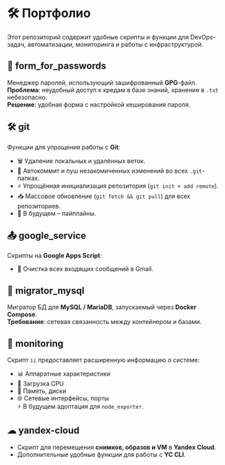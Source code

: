 # 🛠  Портфолио

Этот репозиторий содержит удобные скрипты и функции для DevOps-задач, автоматизации, мониторинга и работы с инфраструктурой.

## 🔐 form_for_passwords
Менеджер паролей, использующий зашифрованный **GPG**-файл.  
**Проблема**: неудобный доступ к кредам в базе знаний, хранение в `.txt` небезопасно.  
**Решение**: удобная форма с настройкой кеширования пароля.

## 🛠 git
Функции для упрощения работы с **Git**:
- 🗑 Удаление локальных и удалённых веток.
- 🔄 Автокоммит и пуш незакомиченных изменений во всех `.git`-папках.
- ⚡ Упрощённая инициализация репозитория (`git init + add remote`).
- 📥 Массовое обновление (`git fetch && git pull`) для всех репозиториев.
- 🚀 В будущем – пайплайны.

## 📤 google_service
Скрипты на **Google Apps Script**:
- 🧹 Очистка всех входящих сообщений в Gmail.

## 🔄 migrator_mysql
Мигратор БД для **MySQL / MariaDB**, запускаемый через **Docker Compose**.  
**Требование**: сетевая связанность между контейнером и базами.

## 📡 monitoring
Скрипт `ii` предоставляет расширенную информацию о системе:
- 📊 Аппаратные характеристики
- 🚀 Загрузка CPU
- 💾 Память, диски
- 🌐 Сетевые интерфейсы, порты  
⚡ В будущем адоптация для  `node_exporter`.

## ☁ yandex-cloud
- Скрипт для перемещения **снимков, образов и VM** в **Yandex Cloud**.  
- Дополнительные удобные функции для работы с **YC CLI**.
